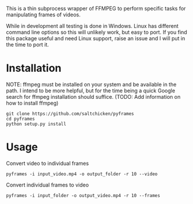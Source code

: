 This is a thin subprocess wrapper of FFMPEG to perform specific tasks for manipulating frames of videos.

While in development all testing is done in Windows. Linux has different command line options so this will unlikely work, but easy to port.
If you find this package useful and need Linux support, raise an issue and I will put in the time to port it.

# Installation

NOTE: ffmpeg must be installed on your system and be available in the path. 
I intend to be more helpful, but for the time being a quick Google search for ffmpeg installation should suffice.
(TODO: Add information on how to install ffmpeg)

```
git clone https://github.com/saltchicken/pyframes
cd pyframes
python setup.py install
```

# Usage

Convert video to individual frames
```
pyframes -i input_video.mp4 -o output_folder -r 10 --video
```

Convert individual frames to video
```
pyframes -i input_folder -o output_video.mp4 -r 10 --frames
```
